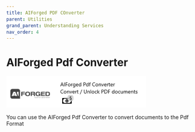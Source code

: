 ```yaml
---
title: AIForged PDF COnverter
parent: Utilities
grand_parent: Understanding Services
nav_order: 4
---
```


# AIForged Pdf Converter

![](<../../assets/52 (1).png>)

You can use the AIForged Pdf Converter to convert documents to the Pdf Format
